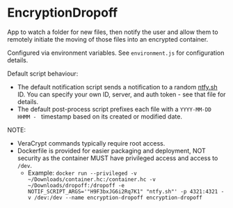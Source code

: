 # EncryptionDropoff

App to watch a folder for new files, then notify the user and allow them to remotely initiate the moving of those files into an encrypted container.

Configured via environment variables. See `environment.js` for configuration details.

Default script behaviour:
- The default notification script sends a notification to a random [ntfy.sh](https://ntfy.sh) ID. You can specify your own ID, server, and auth token - see that file for details.
- The default post-process script prefixes each file with a `YYYY-MM-DD HHMM - ` timestamp based on its created or modified date.

NOTE:
- VeraCrypt commands typically require root access.
- Dockerfile is provided for easier packaging and deployment, NOT security as the container MUST have privileged access and access to `/dev`.
  - Example: `docker run --privileged -v ~/Downloads/container.hc:/container.hc -v ~/Downloads/dropoff:/dropoff -e NOTIF_SCRIPT_ARGS='"H9F3bxJG6i2Rq7K1" "ntfy.sh"' -p 4321:4321 -v /dev:/dev --name encryption-dropoff encryption-dropoff`
